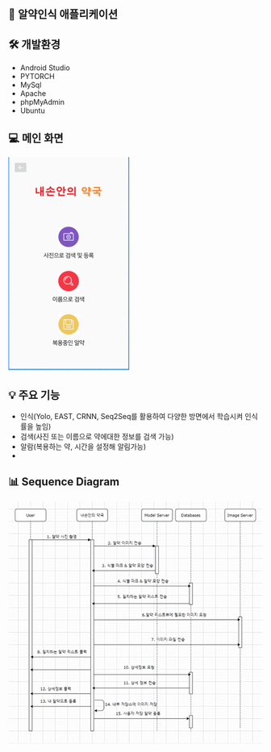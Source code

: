 ## 💊 알약인식 애플리케이션

## 🛠️ 개발환경
- Android Studio
- PYTORCH
- MySql
- Apache
- phpMyAdmin
- Ubuntu

## 💻 메인 화면
<img src="img/main.png" alt="">

## 💡 주요 기능
- 인식(Yolo, EAST, CRNN, Seq2Seq를 활용하여 다양한 방면에서 학습시켜 인식률을 높임)
- 검색(사진 또는 이름으로 약에대한 정보를 검색 가능)
- 알람(복용하는 약, 시간을 설정해 알림가능)
- 

   
## 📊 Sequence Diagram
<img src="img/Sequence Diagram.png" alt="">
